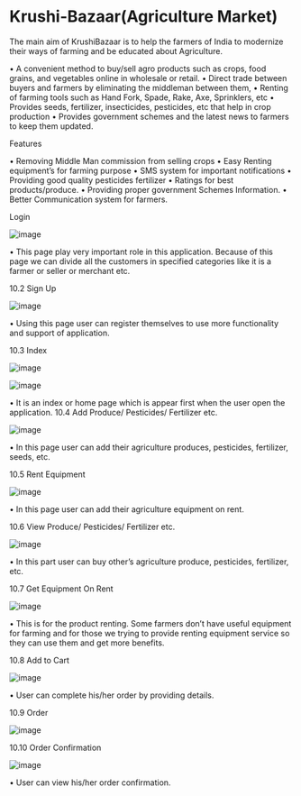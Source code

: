 # Krushi-Bazaar(Agriculture Market)

 The main aim of KrushiBazaar is to help the farmers of India to modernize their ways of farming and be educated about Agriculture.


•	A convenient method to buy/sell agro products such as crops, food grains, and vegetables online in wholesale or retail.
•	Direct trade between buyers and farmers by eliminating the middleman between them,
•	Renting of farming tools such as Hand Fork, Spade, Rake, Axe, Sprinklers, etc
•	Provides seeds, fertilizer, insecticides, pesticides, etc that help in crop production
•	Provides government schemes and the latest news to farmers to keep them updated.




Features 
 
•	Removing Middle Man commission from selling crops 
•	Easy Renting equipment’s for farming purpose 
•	SMS system for important notifications • Providing good quality pesticides fertilizer  • Ratings for best products/produce. 
•	Providing proper government Schemes Information. 
•	Better Communication system for farmers. 



Login 
 
 ![image](https://user-images.githubusercontent.com/84896867/202774145-76d742db-4df6-4ad3-b046-f88475d94684.png)

 
• This page play very important role in this application. Because of this page we can divide all the customers in specified categories like it is a farmer or seller or merchant etc. 
 	 
10.2 Sign Up 

![image](https://user-images.githubusercontent.com/84896867/202774189-15f4d6e3-db06-4bb2-9e8f-59ff55a4193a.png)

 
 
• Using this page user can register themselves to use more functionality and support of application. 
 	 
10.3 Index 

![image](https://user-images.githubusercontent.com/84896867/202774585-d2d1409b-3f5d-45b3-a072-1921b0ba3083.png)

![image](https://user-images.githubusercontent.com/84896867/202774624-cd6f3035-6214-4ded-824f-75f199611729.png)
 
•	It is an index or home page which is appear first when the user open the application. 
10.4 Add Produce/ Pesticides/ Fertilizer etc. 
 
 
 ![image](https://user-images.githubusercontent.com/84896867/202774677-0f416d8b-8e5e-4cc4-bc24-1384e4f2dcdb.png)

•	In this page user can add their agriculture produces, pesticides, fertilizer, seeds, etc. 
 
 
 
 
 
 
 
 
 
 
 
 
10.5 Rent Equipment 
 
 
 ![image](https://user-images.githubusercontent.com/84896867/202774726-63653a46-8420-4250-986d-12d101803e2c.png)

•	In this page user can add their agriculture equipment on rent. 
 
10.6 View Produce/ Pesticides/ Fertilizer etc. 
 
 
 ![image](https://user-images.githubusercontent.com/84896867/202774748-6d1e9840-b31b-4d4e-a4e8-a4e6735d049f.png)

•	In this part user can buy other’s agriculture produce, pesticides, fertilizer, etc. 
 	 
10.7 Get Equipment On Rent 

![image](https://user-images.githubusercontent.com/84896867/202774784-401f8e32-5499-498e-934b-a01fdfcd720c.png)

 
• This is for the product renting. Some farmers don’t have useful equipment for farming and for those we trying to provide renting equipment service so they can use them and get more benefits. 
   
 
10.8 Add to Cart 
 
 ![image](https://user-images.githubusercontent.com/84896867/202774833-d0db2369-94b9-4166-9c49-81a077eda7f6.png)

 
 
• User can complete his/her order by providing details. 
 
10.9 Order

![image](https://user-images.githubusercontent.com/84896867/202775033-8248e8a7-a410-4ac9-899d-42d12237ad51.png)

10.10 Order Confirmation 
 
![image](https://user-images.githubusercontent.com/84896867/202774989-9802c80e-8fb4-4555-8e77-c539616fb4d9.png)


• User can view his/her order confirmation. 
